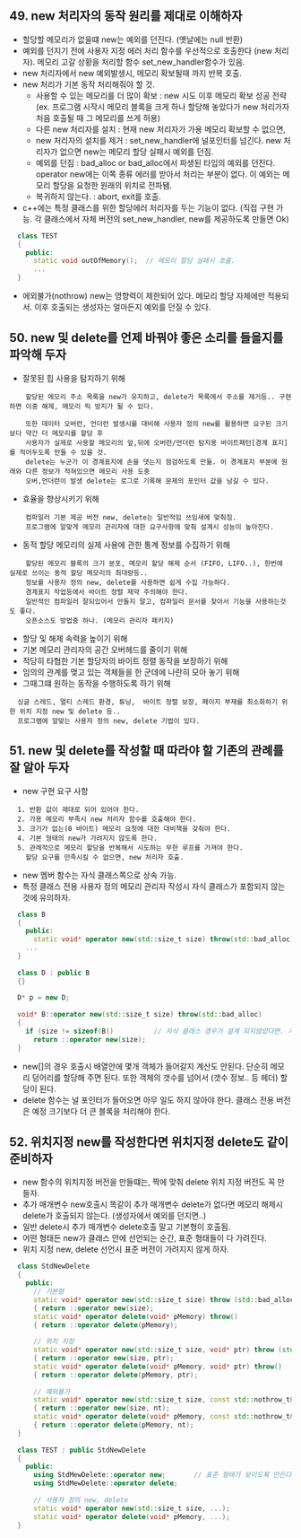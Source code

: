   
## 49. new 처리자의 동작 원리를 제대로 이해하자  

  - 할당할 메모리가 없을떄 new는 예외를 던진다. (옛날에는 null 반환)
  - 예외를 던지기 전에 사용자 지정 에러 처리 함수를 우선적으로 호출한다 (new 처리자). 메모리 고갈 상황을 처리할 함수 set_new_handler함수가 있음.
  - new 처리자에서 new 예외발생시, 메모리 확보될때 까지 반복 호출.
  - new 처리가 기본 동작 처리해줘야 할 것. 
    + 사용할 수 있는 메모리를 더 많이 확보 : new 시도 이후 메모리 확보 성공 전략 (ex. 프로그램 시작시 메모리 블록을 크게 하나 할당해 놓았다가 new 처리가자 처음 호출될 때 그 메모리를 쓰게 허용)
    + 다른 new 처리자를 설치  : 현재 new 처리자가 가용 메모리 확보할 수 없으면, 
    + new 처리자의 설치를 제거 : set_new_handler에 널포인터를 넘긴다. new 처리자가 없으면 new는 메모리 할당 실패시 예외를 던짐.
    + 예외를 던짐  : bad_alloc or bad_alloc에서 파생된 타입의 예외를 던진다. operator new에는 이쪽 종류 에러를 받아서 처리는 부분이 없다. 이 예외는 메모리 할당을 요청한 원래의 위치로 전파됌.
    + 복귀하지 않는다. : abort, exit를 호출.
  - c++에는 특정 클래스를 위한 할당에러 처리자를 두는 기능이 없다. (직접 구현 가능. 각 클래스에서 자체 버전의 set_new_handler, new를 제공하도록 만들면 Ok)
```cpp
  class TEST
  {
    public:
      static void outOfMemory();  // 메모리 할당 실패시 호출.
      ...
  }
```
  - 에외불가(nothrow) new는 영향력이 제한되어 있다. 메모리 할당 자체에만 적용되서. 이후 호출되는 생성자는 얼마든지 예외를 던질 수 있다.

## 50. new 및 delete를 언제 바꿔야 좋은 소리를 들을지를 파악해 두자
   + 잘못된 힙 사용을 탐지하기 위해
```
    할당된 메모리 주소 목록을 new가 유지하고, delete가 목록에서 주소를 제거등.. 구현하면 이중 해제, 메모리 릭 방지가 될 수 있다.
    
    또한 데이터 오버런, 언더런 발생시를 대비해 사용자 정의 new를 활용하면 요구된 크기보다 약간 더 메모리를 할당 후 
    사용자가 실제로 사용할 메모리의 앞,뒤에 오버런/언더런 탐지용 바이트패턴[경계 표지]를 적어두도록 만들 수 있을 것.
    delete는 누군가 이 경계표지에 손을 댓는지 점검하도록 만듦. 이 경계표지 부분에 원래와 다른 정보가 적혀있으면 메모리 사용 도중 
    오버,언더런이 발생 delete는 로그로 기록해 문제의 포인터 값을 남길 수 있다.
``` 
   + 효율을 향상시키기 위해
```
    컴파일러 기본 제공 버전 new, delete는 일반적임 쓰임새에 맞춰짐.
    프로그램에 알맞게 메모리 관리자에 대한 요구사항에 맞춰 설계시 성능이 높아진다.
```
   + 동적 할당 메모리의 실제 사용에 관한 통계 정보를 수집하기 위해
```
    할당된 메모리 블록의 크기 분포, 메모리 할당 해제 순서 (FIFO, LIFO..), 한번에 실제로 쓰이는 동적 할당 메모리의 최대량등.. 
    정보를 사용자 정의 new, delete를 사용하면 쉽게 수집 가능하다.
    경계표지 작업등에서 바이트 정렬 제약 주의해야 한다.
    일반적인 컴파일러 잘되있어서 만들지 말고, 컴파일러 문서를 찾아서 기능을 사용하는것도 좋다.
    오픈소스도 방법중 하나. (메모리 관리자 패키지)
```
   + 할당 및 해제 속력을 높이기 위해
   + 기본 메모리 관리자의 공간 오버헤드를 줄이기 위해
   + 적당히 타협한 기본 할당자의 바이트 정렬 동작을 보장하기 위해
   + 임의의 관계를 맺고 있는 객체들을 한 군데에 나란히 모아 놓기 위해
   + 그때그떄 원하는 동작을 수행하도록 하기 위해
```
  싱글 스레드, 멀티 스레드 환경, 튜닝,  바이트 정렬 보장, 페이지 부재를 최소화하기 위한 위치 지정 new 및 delete 등..
  프로그램에 알맞는 사용자 정의 new, delete 기법이 있다.
```

## 51. new 및 delete를 작성할 때 따라야 할 기존의 관례를 잘 알아 두자

  - new 구현 요구 사항
```
  1. 반환 값이 제대로 되어 있어야 한다.
  2. 가용 메모리 부족시 new 처리자 함수를 호출해야 한다.
  3. 크기가 없는(0 바이트) 메모리 요청에 대한 대비책을 갖춰야 한다.
  4. 기본 형태의 new가 가려지지 않도록 한다.
  5. 관례적으로 메모리 할당을 반복해서 시도하는 무한 루프를 가져야 한다. 
    할당 요구를 만족시킬 수 없으면, new 처리자 호출.
```
  - new 멤버 함수는 자식 클래스쪽으로 상속 가능.
  - 특정 클래스 전용 사용자 정의 메모리 관리자 작성시 자식 클래스가 포함되지 않는 것에 유의하자.
```cpp
  class B
  {
    public:
      static void* operator new(std::size_t size) throw(std::bad_alloc);
    ...
  }
  
  class D : public B
  {}
  
  D* p = new D;
  
  void* B::operator new(std::size_t size) throw(std::bad_alloc)
  {
    if (size != sizeof(B))          // 자식 클래스 경우가 설계 되지않았다면. 기본 new 호출하도록 설정.
      return ::operator new(size);
  }
```
  - new[]의 경우 호출시 배열안에 몇개 객체가 들어갈지 계산도 안된다. 단순히 메모리 덩어리를 할당해 주면 된다. 
    또한 객체의 갯수를 넘어서 (갯수 정보.. 등 헤더) 할당이 된다.
  - delete 함수는 널 포인터가 들어오면 아무 일도 하지 않아야 한다. 클래스 전용 버전은 예정 크기보다 더 큰 블록을 처리해야 한다.

## 52. 위치지정 new를 작성한다면 위치지정 delete도 같이 준비하자

  - new 함수의 위치지정 버전을 만들떄는, 짝에 맞춰 delete 위치 지정 버전도 꼭 만들자.
  - 추가 매개변수 new호출시 똑같이 추가 매개변수 delete가 없다면 메모리 해제시 delete가 호출되지 않는다. (생성자에서 예외를 던지면..)
  - 일반 delete시 추가 매개변수 delete호출 말고 기본형이 호출됨.
  - 어떤 형태든 new가 클래스 안에 선언되는 순간, 표준 형태들이 다 가려진다.
  - 위치 지정 new, delete 선언시 표준 버전이 가려지지 않게 하자.
```cpp
  class StdNewDelete
  {
    public:
      // 기본형 
      static void* operator new(std::size_t size) throw (std::bad_alloc)
      { return ::operator new(size);
      static void* operator delete(void* pMemory) throw()
      { return ::operator delete(pMemory);
      
      // 위치 지정
      static void* operator new(std::size_t size, void* ptr) throw (std::bad_alloc)
      { return ::operator new(size, ptr);
      static void* operator delete(void* pMemory, void* ptr) throw()
      { return ::operator delete(pMemory, ptr);
      
      // 예외불가
      static void* operator new(std::size_t size, const std::nothrow_t& nt) throw()
      { return ::operator new(size, nt);
      static void* operator delete(void* pMemory, const std::nothrow_t& nt) throw()
      { return ::operator delete(pMemory, nt);
  }
  
  class TEST : public StdNewDelete
  {
    public:
      using StdMewDelete::operator new;       // 표준 형태가 보이도록 만든다.
      using StdMewDelete::operator delete;
      
      // 사용자 정의 new, delete
      static void* operator new(std::size_t size, ...);
      static void* operator delete(void* pMemory, ...);
  }
```
